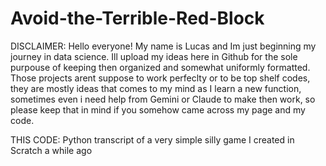 # Avoid-the-Terrible-Red-Block
DISCLAIMER: Hello everyone! My name is Lucas and Im just beginning my journey in data science. Ill upload my ideas here in Github for the sole purpouse of keeping then organized and somewhat uniformly formatted. Those projects arent suppose to work perfeclty or to be top shelf codes, they are mostly ideas that comes to my mind as I learn a new function, sometimes even i need help from Gemini or Claude to make then work, so please keep that in mind if you somehow came across my page and my code.

THIS CODE: Python transcript of a very simple silly game I created in Scratch a while ago
